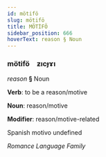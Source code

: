 ```yaml
---
id: mötifö
slug: mötifö
title: MÖTİFÖ
sidebar_position: 666
hoverText: reason § Noun
---
```


### mötifö&emsp;<span kind="abugida">ƶıcɟɤı</span>

*reason* **§** Noun

**Verb**: to be a reason/motive

**Noun**: reason/motive

**Modifier**: reason/motive-related

Spanish motivo undefined

*Romance Language Family*